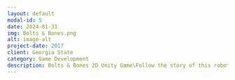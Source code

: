 ```yaml
---
layout: default
modal-id: 5
date: 2024-01-31
img: Bolts & Bones.png
alt: image-alt
project-date: 2017
client: Georgia State
category: Game Development
description: Bolts & Bones 2D Unity Game\Follow the story of this robot who was made to maintain peace in the graveyard. This project was originally a one level game, however this is currently under development with plans to be shipped out as a complete game in the near future.\Link to original project [here](https://github.com/KevLopezTech/RoboGraveyard).
---
```

